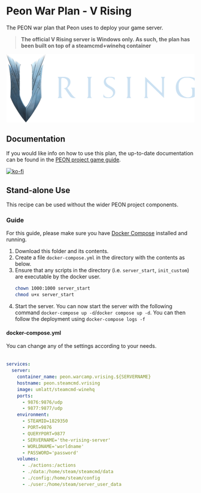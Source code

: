 # Peon War Plan - V Rising

The PEON war plan that Peon uses to deploy your game server.

> **The official V Rising server is Windows only. As such, the plan has been built on top of a steamcmd+winehq container**

![V Rising](./logo.png)

## Documentation

If you would like info on how to use this plan, the up-to-date documentation can be found in the [PEON project game guide](http://docs.warcamp.org/guides/games/vrising/).

[![ko-fi](https://ko-fi.com/img/githubbutton_sm.svg)](https://ko-fi.com/K3K567ILJ)

## Stand-alone Use

This recipe can be used without the wider PEON project components.

### Guide

For this guide, please make sure you have [Docker Compose](https://docs.docker.com.zh.xy2401.com/v17.12/compose/install/) installed and running.

1. Download this folder and its contents.
2. Create a file `docker-compose.yml` in the directory with the contents as below.
3. Ensure that any scripts in the directory (i.e. `server_start`, `init_custom`) are executable by the docker user.
    ```bash
    chown 1000:1000 server_start
    chmod u+x server_start
    ```
4. Start the server. You can now start the server with the following command `docker-compose up -d`/`docker compose up -d`. You can then follow the deployment using `docker-compose logs -f`

#### docker-compose.yml

You can change any of the settings according to your needs.

```yml

services:
  server:
    container_name: peon.warcamp.vrising.${SERVERNAME}
    hostname: peon.steamcmd.vrising
    image: umlatt/steamcmd-winehq
    ports:
      - 9876:9876/udp
      - 9877:9877/udp
    environment:
      - STEAMID=1829350
      - PORT=9876
      - QUERYPORT=9877
      - SERVERNAME='the-vrising-server'
      - WORLDNAME='worldname'
      - PASSWORD='password'
    volumes:
      - ./actions:/actions
      - ./data:/home/steam/steamcmd/data
      - ./config:/home/steam/config
      - ./user:/home/steam/server_user_data
```